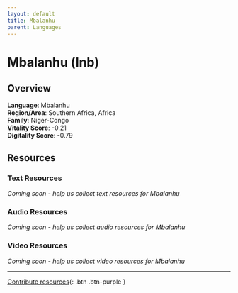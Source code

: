 ```yaml
---
layout: default
title: Mbalanhu
parent: Languages
---
```


# Mbalanhu (lnb)

## Overview

**Language**: Mbalanhu  
**Region/Area**: Southern Africa, Africa  
**Family**: Niger-Congo  
**Vitality Score**: -0.21  
**Digitality Score**: -0.79  

## Resources

### Text Resources
*Coming soon - help us collect text resources for Mbalanhu*

### Audio Resources
*Coming soon - help us collect audio resources for Mbalanhu*

### Video Resources
*Coming soon - help us collect video resources for Mbalanhu*

---

[Contribute resources](https://fairtrain.github.io/){: .btn .btn-purple }
